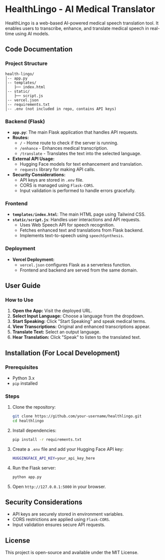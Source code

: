 # HealthLingo - AI Medical Translator

HealthLingo is a web-based AI-powered medical speech translation tool. It enables users to transcribe, enhance, and translate medical speech in real-time using AI models.

## Code Documentation

### Project Structure
```
health-lingo/
│-- app.py
│-- templates/
│   ├── index.html
│-- static/
│   ├── script.js
│-- vercel.json
│-- requirements.txt
│-- .env (not included in repo, contains API keys)
```

### Backend (Flask)
- **`app.py`**: The main Flask application that handles API requests.
- **Routes:**
  - `/` - Home route to check if the server is running.
  - `/enhance` - Enhances medical transcription.
  - `/translate` - Translates the text into the selected language.
- **External API Usage:**
  - Hugging Face models for text enhancement and translation.
  - `requests` library for making API calls.
- **Security Considerations:**
  - API keys are stored in `.env` file.
  - CORS is managed using `Flask-CORS`.
  - Input validation is performed to handle errors gracefully.

### Frontend
- **`templates/index.html`**: The main HTML page using Tailwind CSS.
- **`static/script.js`**: Handles user interactions and API requests.
  - Uses Web Speech API for speech recognition.
  - Fetches enhanced text and translations from Flask backend.
  - Implements text-to-speech using `speechSynthesis`.

### Deployment
- **Vercel Deployment:**
  - `vercel.json` configures Flask as a serverless function.
  - Frontend and backend are served from the same domain.

## User Guide
### How to Use
1. **Open the App:** Visit the deployed URL.
2. **Select Input Language:** Choose a language from the dropdown.
3. **Start Speaking:** Click "Start Speaking" and speak medical terms.
4. **View Transcriptions:** Original and enhanced transcriptions appear.
5. **Translate Text:** Select an output language.
6. **Hear Translation:** Click "Speak" to listen to the translated text.

## Installation (For Local Development)
### Prerequisites
- Python 3.x
- `pip` installed

### Steps
1. Clone the repository:
   ```sh
   git clone https://github.com/your-username/healthlingo.git
   cd healthlingo
   ```
2. Install dependencies:
   ```sh
   pip install -r requirements.txt
   ```
3. Create a `.env` file and add your Hugging Face API key:
   ```sh
   HUGGINGFACE_API_KEY=your_api_key_here
   ```
4. Run the Flask server:
   ```sh
   python app.py
   ```
5. Open `http://127.0.0.1:5000` in your browser.

## Security Considerations
- API keys are securely stored in environment variables.
- CORS restrictions are applied using `Flask-CORS`.
- Input validation ensures secure API requests.

## License
This project is open-source and available under the MIT License.

